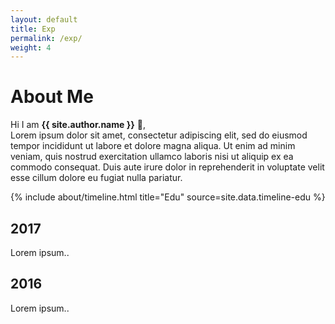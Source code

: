 ```yaml
---
layout: default
title: Exp
permalink: /exp/
weight: 4
---
```


# **About Me**

Hi I am **{{ site.author.name }}** :wave:,<br>
Lorem ipsum dolor sit amet, consectetur adipiscing elit, sed do eiusmod tempor incididunt ut labore et dolore magna aliqua. Ut enim ad minim veniam, quis nostrud exercitation ullamco laboris nisi ut aliquip ex ea commodo consequat. Duis aute irure dolor in reprehenderit in voluptate velit esse cillum dolore eu fugiat nulla pariatur.

<div class="row">
{% include about/timeline.html title="Edu" source=site.data.timeline-edu %}
    <div class="timeline">
        <div class="container left">
            <div class="content">
            <h2>2017</h2>
            <p>Lorem ipsum..</p>
            </div>
        </div>
        <div class="container right">
            <div class="content">
            <h2>2016</h2>
            <p>Lorem ipsum..</p>
            </div>
        </div>
    </div>
</div>
